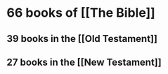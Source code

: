 # 66 books of [[The Bible]]

## 39 books in the [[Old Testament]]
## 27 books in the [[New Testament]]